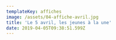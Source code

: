 ```yaml
---
templateKey: affiches
image: /assets/04-affiche-avril.jpg
title: 'Le 5 avril, les jeunes à la une'
date: 2019-04-05T09:38:51.599Z
---
```


